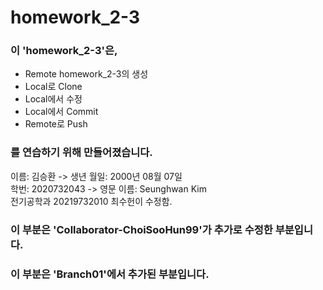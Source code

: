 # homework_2-3  
### 이 'homework_2-3'은,  
* Remote homework_2-3의 생성  
* Local로 Clone  
* Local에서 수정  
* Local에서 Commit  
* Remote로 Push  
### 를 연습하기 위해 만들어졌습니다.   
이름: 김승환 -> 생년 월일: 2000년 08월 07일  
학번: 2020732043 -> 영문 이름: Seunghwan Kim  
전기공학과 20219732010 최수헌이 수정함.  
### 이 부분은 'Collaborator-ChoiSooHun99'가 추가로 수정한 부분입니다.  
### 이 부분은 'Branch01'에서 추가된 부분입니다.